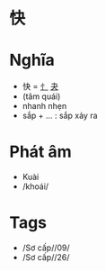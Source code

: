 # 快

# Nghĩa
* 快 = [⺖](⺖.md) [夬](夬.md)
* (tâm quái)
* nhanh nhẹn
* sắp + ... : sắp xảy ra

# Phát âm
* Kuài
*  /khoái/

# Tags
* /Sơ cấp//09/
*  /Sơ cấp//26/

<script>window.HANZI_FIELD='快';</script>
